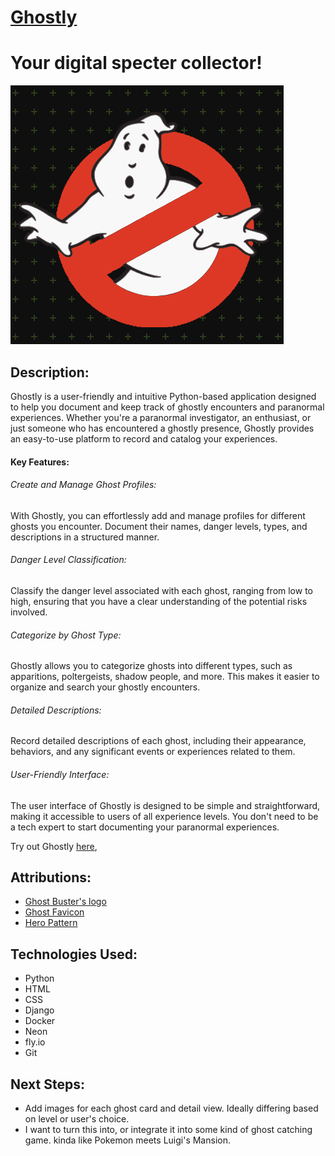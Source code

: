 # [Ghostly](https://ghostly.fly.dev) 

# Your digital specter collector!

![Alt text](<main_app/static/images/Screenshot 2023-11-07 at 11.38.52 AM.png>)

**Description**: 
- 
Ghostly is a user-friendly and intuitive Python-based application designed to help you document and keep track of ghostly encounters and paranormal experiences. Whether you're a paranormal investigator, an enthusiast, or just someone who has encountered a ghostly presence, Ghostly provides an easy-to-use platform to record and catalog your experiences.

#### Key Features:

###### Create and Manage Ghost Profiles:
With Ghostly, you can effortlessly add and manage profiles for different ghosts you encounter. Document their names, danger levels, types, and descriptions in a structured manner.

###### Danger Level Classification: 
Classify the danger level associated with each ghost, ranging from low to high, ensuring that you have a clear understanding of the potential risks involved.

###### Categorize by Ghost Type: 
Ghostly allows you to categorize ghosts into different types, such as apparitions, poltergeists, shadow people, and more. This makes it easier to organize and search your ghostly encounters.

###### Detailed Descriptions: 
Record detailed descriptions of each ghost, including their appearance, behaviors, and any significant events or experiences related to them.

###### User-Friendly Interface: 
The user interface of Ghostly is designed to be simple and straightforward, making it accessible to users of all experience levels. You don't need to be a tech expert to start documenting your paranormal experiences.

  
Try out Ghostly [here](https://ghostly.fly.dev),  

**Attributions**:
- 
- [Ghost Buster's logo](https://seeklogo.com/vector-logo/357822/ghostbusters)
- [Ghost Favicon](https://www.favicon.cc/?action=icon&file_id=754367)
- [Hero Pattern](https://heropatterns.com/)

**Technologies Used**:
-
- Python
- HTML
- CSS
- Django
- Docker
- Neon
- fly.io
- Git

**Next Steps**:
- 

- Add images for each ghost card and detail view. Ideally differing based on level or user's choice.
- I want to turn this into, or integrate it into some kind of ghost catching game. kinda like Pokemon meets Luigi's Mansion.